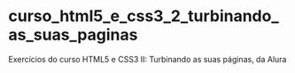 # curso_html5_e_css3_2_turbinando_as_suas_paginas
Exercícios do curso HTML5 e CSS3 II: Turbinando as suas páginas, da Alura
